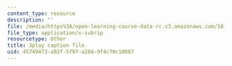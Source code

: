 ```yaml
---
content_type: resource
description: ''
file: /media/https%3A/open-learning-course-data-rc.s3.amazonaws.com/10-34-numerical-methods-applied-to-chemical-engineering-fall-2015/45749473a02f5f97a2849f4c70c10087_Vu_oF9tcjaA.vtt
file_type: application/x-subrip
resourcetype: Other
title: 3play caption file
uid: 45749473-a02f-5f97-a284-9f4c70c10087
---
```


